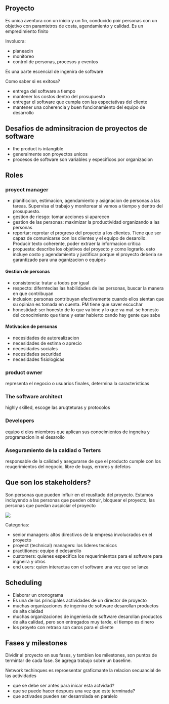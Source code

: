 ## Proyecto

Es unica aventura con un inicio y un fin, conducido poir personas con un objetivo con paramtetros de costa, agendamiento y calidad. Es un empredimiento finito

Involucra:
- planeacin
- monitoreo
- control de personas, procesos y eventos

Es una parte escencial de ingenira de software

Como saber si es exitosa?
- entrega del software a tiempo
- mantener los costos dentro del prosupuesto
- entregar el software que cumpla con las espectativas del cliente
- mantener una coherencia y buen funcionamiento del equipo de desarrollo

## Desafios de adminsitracion de proyectos de software
- the product is intangible
- generalmente son proyectos unicos
- procesos de software son variables y especificos por organizacion

## Roles

### proyect manager
- planificcion, estimacion, agendamiento y asignacion de personas a las tareas. Supervisa el trabajo y monitorear si vamos a tiempo y dentro del prosupuesto.
- gestion de riesgo: tomar acciones si aparecen
- gestion de las personas: maximizar la productividad organizando a las personas
- reportar: reprotar el progreso del proyecto a los clientes. Tiene que ser capaz de comunicarse con los clientes y el equipo de desarollo. Producir texto coherente, poder extraer la informacion critica
- propuesta: describe los objetivos del proyecto y como lograrlo. esto incluye costo y agendamiento y justificar porque el proyecto deberia se garantizado para una oganizacion o equipos
  
#### Gestion de personas
- consistencia: tratar a todos por igual
- respecto: diferntecias las habilidades de las personas, buscar la manera en que contribuyan
- inclusion: personas contribuyan efectivamente cuando ellos sientan que su opinian es tomada en cuenta. PM tiene que saver escuchar
- honestidad: ser honesto de lo que va bine y lo que va mal. se honesto del conocimiento que tiene y estar habierto cando hay gente que sabe

#### Motivacion de personas
- necesidades de autorealizacion
- necesidades de estima o aprecio
- necesidades sociales
- necesidades securidad
- necesidades fisiologicas

### product owner
representa el negocio o usuarios finales, determina la caracteristicas

### The software architect
highly skilled, escoge las aruqteturas y protocolos

### Developers
equipo d elos miembros que aplican sus conocimientos de ingneira y programacion in el desarollo

### Aseguramiento de la caldiad o Terters
responsable de la calidad y asegurarse de que el producto cumple con los reuqerimientos del negocio, libre de bugs, errores y defetos

## Que son los stakeholders?
Son personas que pueden influir en el reusltado del proyecto. Estamos incluyendo a las personas que pueden obtruir, bloquear  el proyecto, las personas que puedan auspiciar el proyecto

![](../asseets/map-stk.png)

Categorias:
- senior managers: altos directivos de la empresa involucrados en el proyecto
- proyect (technical) managers: los lideres tecnicos
- practitiones: equipo d edesarollo
- customers: quienes especifica los requerimientos para el software para ingneira y otros
- end users: quien interactua con el software una vez que se lanza

## Scheduling
- Elaborar un cronograma
- Es una de los principales actividades de un director de proyecto
- muchas organizaciones de ingenira de software desarollan productos de alta claidad
- muchas organizaciones de ingenieria de software desarollan productos de alta calidad, pero son entregados muy tarde, el tiempo es dinero
- los proyeto con retraso son caros para el cliente

## Fases y milestones
Dividir al proyecto en sus fases, y tambien los milestones, son puntos de termintar de cada fase. Se agrega trabajo sobre un baseline.

Network techinques es reproesentar graficmante la relacion secuancial de las actividades

- que se debe ser antes para inicar esta actvidad?
- que se puede hacer despues una vez que este terminada?
- que activades pueden ser desarrolada en paralelo
